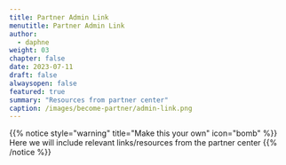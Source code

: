 ```yaml
---
title: Partner Admin Link
menutitle: Partner Admin Link
author: 
  - daphne
weight: 03
chapter: false
date: 2023-07-11
draft: false
alwaysopen: false
featured: true
summary: "Resources from partner center"
caption: /images/become-partner/admin-link.png
---
```

{{% notice style="warning" title="Make this your own" icon="bomb" %}}
Here we will include relevant links/resources from the partner center
{{% /notice %}}